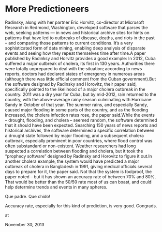 # More Predictioneers
Radinsky, along with her partner Eric Horvitz, co-director at Microsoft Research in Redmond, Washington, developed software that parses the web, seeking patterns — in news and historical archive sites for hints on patterns that have led to outbreaks of disease, deaths, and riots in the past – and comparing those patterns to current conditions. It’s a very sophisticated form of data mining, enabling deep analysis of disparate events and seeing how they repeat themselves time after time.A paper published by Radinksy and Horvitz provides a good example: In 2012, Cuba suffered a major outbreak of cholera, its first in 130 years. Authorities there were totally unprepared to deal with the situation; according to news reports, doctors had declared states of emergency in numerous areas (although there was little official comment from the Cuban government).But the software designed by Radinsky and Horovitz, their paper said, specifically pointed to the likelihood of a major cholera outbreak in the country. 2011 was a dry year for Cuba, but by mid-2012, rain returned to the country, with the above-average rainy season culminating with Hurricane Sandy in October of that year. The summer rains, and especially Sandy, caused major flooding in some parts of the country, and as the flooding increased, the cholera infection rates rose, the paper said.While the events – drought, flooding, and cholera – seemed random, the software determined that it should have been expected. Searching 150 years of news reports and historical archives, the software determined a specific correlation between a drought state followed by major flooding, and a subsequent cholera outbreak, especially prominent in poor countries, where flood control was often substandard or non-existent. Weather researchers had long suspected a correlation between flooding and cholera, but it took the “prophecy software” designed by Radinsky and Horovitz to figure it out.In another cholera example, the system would have predicted a major outbreak of cholera in Bangladesh in 1991, giving medical officials several days to prepare for it, the paper said. Not that the system is foolproof, the paper noted – but it has shown an accuracy rate of between 70% and 80%. That would be better than the 50/50 rate most of us can boast, and could help determine trends and events in many spheres. 

Que padre. Que chido! 

Accuracy rate, especially for this kind of prediction, is very good. Congrads.








at

November 30, 2013















